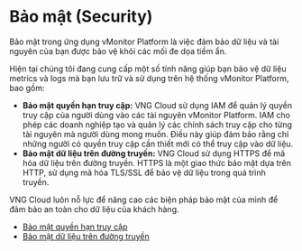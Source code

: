 # Bảo mật (Security)

Bảo mật trong ứng dụng vMonitor Platform là việc đảm bảo dữ liệu và tài nguyên của bạn được bảo vệ khỏi các mối đe dọa tiềm ẩn.&#x20;

Hiện tại chúng tôi đang cung cấp một số tính năng giúp bạn bảo vệ dữ liệu metrics và logs mà bạn lưu trữ và sử dụng trên hệ thống vMonitor Platform, bao gồm:

* **Bảo mật quyền hạn truy cập:** VNG Cloud sử dụng IAM để quản lý quyền truy cập của người dùng vào các tài nguyên vMonitor Platform. IAM cho phép các doanh nghiệp tạo và quản lý các chính sách truy cập cho từng tài nguyên mà người dùng mong muốn. Điều này giúp đảm bảo rằng chỉ những người có quyền truy cập cần thiết mới có thể truy cập vào dữ liệu.
* **Bảo mật dữ liệu trên đường truyền:** VNG Cloud sử dụng HTTPS để mã hóa dữ liệu trên đường truyền. HTTPS là một giao thức bảo mật dựa trên HTTP, sử dụng mã hóa TLS/SSL để bảo vệ dữ liệu trong quá trình truyền.

VNG Cloud luôn nỗ lực để nâng cao các biện pháp bảo mật của mình để đảm bảo an toàn cho dữ liệu của khách hàng.

* [Bảo mật quyền hạn truy cập](../../vstorage/vstorage-hcm03/bao-mat-security/bao-mat-quyen-han-truy-cap.md)
* [Bảo mật dữ liệu trên đường truyền](bao-mat-du-lieu-tren-duong-truyen.md)
